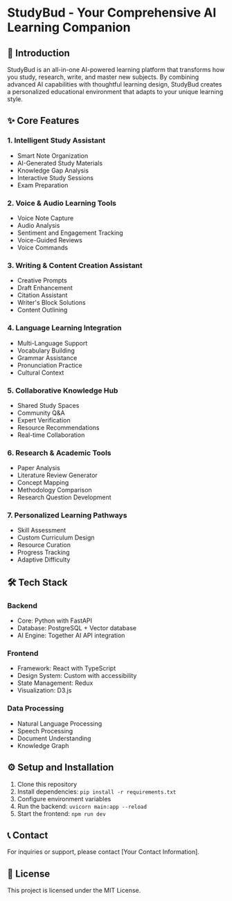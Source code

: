 # StudyBud - Your Comprehensive AI Learning Companion

## 👋 Introduction
StudyBud is an all-in-one AI-powered learning platform that transforms how you study, research, write, and master new subjects. By combining advanced AI capabilities with thoughtful learning design, StudyBud creates a personalized educational environment that adapts to your unique learning style.

## ✨ Core Features
### 1. Intelligent Study Assistant
- Smart Note Organization
- AI-Generated Study Materials
- Knowledge Gap Analysis
- Interactive Study Sessions
- Exam Preparation

### 2. Voice & Audio Learning Tools
- Voice Note Capture
- Audio Analysis
- Sentiment and Engagement Tracking
- Voice-Guided Reviews
- Voice Commands

### 3. Writing & Content Creation Assistant
- Creative Prompts
- Draft Enhancement
- Citation Assistant
- Writer's Block Solutions
- Content Outlining

### 4. Language Learning Integration
- Multi-Language Support
- Vocabulary Building
- Grammar Assistance
- Pronunciation Practice
- Cultural Context

### 5. Collaborative Knowledge Hub
- Shared Study Spaces
- Community Q&A
- Expert Verification
- Resource Recommendations
- Real-time Collaboration

### 6. Research & Academic Tools
- Paper Analysis
- Literature Review Generator
- Concept Mapping
- Methodology Comparison
- Research Question Development

### 7. Personalized Learning Pathways
- Skill Assessment
- Custom Curriculum Design
- Resource Curation
- Progress Tracking
- Adaptive Difficulty

## 🛠️ Tech Stack
### Backend
- Core: Python with FastAPI
- Database: PostgreSQL + Vector database
- AI Engine: Together AI API integration

### Frontend
- Framework: React with TypeScript
- Design System: Custom with accessibility
- State Management: Redux
- Visualization: D3.js

### Data Processing
- Natural Language Processing
- Speech Processing
- Document Understanding
- Knowledge Graph

## ⚙️ Setup and Installation
1. Clone this repository
2. Install dependencies: `pip install -r requirements.txt`
3. Configure environment variables
4. Run the backend: `uvicorn main:app --reload`
5. Start the frontend: `npm run dev`

## 📞 Contact
For inquiries or support, please contact [Your Contact Information].

## 📜 License
This project is licensed under the MIT License.